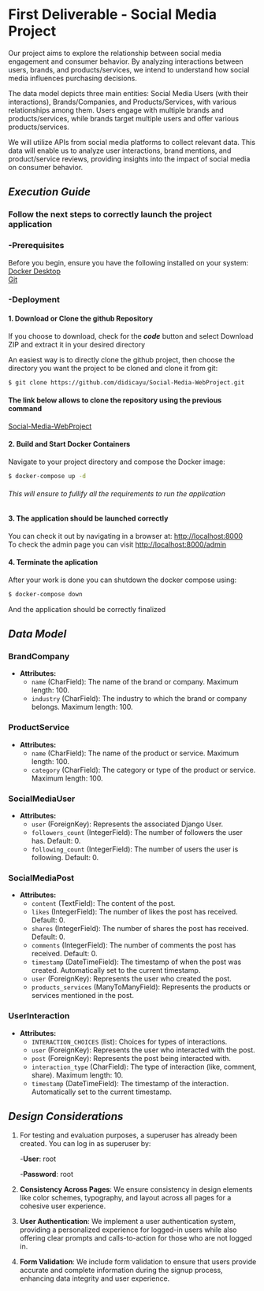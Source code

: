 # First Deliverable - Social Media Project
Our project aims to explore the relationship between social media engagement and consumer behavior. By analyzing interactions between users, brands, and products/services, we intend to understand how social media influences purchasing decisions.

The data model depicts three main entities: Social Media Users (with their interactions), Brands/Companies, and Products/Services, with various relationships among them. Users engage with multiple brands and products/services, while brands target multiple users and offer various products/services.

We will utilize APIs from social media platforms to collect relevant data. This data will enable us to analyze user interactions, brand mentions, and product/service reviews, providing insights into the impact of social media on consumer behavior.

## *Execution Guide*
### Follow the next steps to correctly launch the project application
### -Prerequisites
Before you begin, ensure you have the following installed on your system:  
[Docker Desktop](https://www.docker.com/products/docker-desktop/)  
[Git](https://git-scm.com/downloads)

### -Deployment
#### 1. Download or Clone the github Repository  
If you choose to download, check for the _**code**_ button and select Download ZIP and extract it in your desired directory  

An easiest way is to directly clone the github project, then choose the directory you want the project to be cloned and clone it from git:  
```bash
$ git clone https://github.com/didicayu/Social-Media-WebProject.git
```
#### The link below allows to clone the repository using the previous command 
[Social-Media-WebProject](https://github.com/didicayu/Social-Media-WebProject.git)

#### 2. Build and Start Docker Containers
Navigate to your project directory and compose the Docker image:
```bash
$ docker-compose up -d
```
###### This will ensure to fullify all the requirements to run the application
#### 3. The application should be launched correctly
You can check it out by navigating in a browser at: <http://localhost:8000>  
To check the admin page you can visit <http://localhost:8000/admin>

#### 4. Terminate the aplication
After your work is done you can shutdown the docker compose using:
```bash
$ docker-compose down
```
And the application should be correctly finalized

## *Data Model*

### BrandCompany

- **Attributes:**
  - `name` (CharField): The name of the brand or company. Maximum length: 100.
  - `industry` (CharField): The industry to which the brand or company belongs. Maximum length: 100.

### ProductService

- **Attributes:**
  - `name` (CharField): The name of the product or service. Maximum length: 100.
  - `category` (CharField): The category or type of the product or service. Maximum length: 100.

### SocialMediaUser

- **Attributes:**
  - `user` (ForeignKey): Represents the associated Django User.
  - `followers_count` (IntegerField): The number of followers the user has. Default: 0.
  - `following_count` (IntegerField): The number of users the user is following. Default: 0.

### SocialMediaPost

- **Attributes:**
  - `content` (TextField): The content of the post.
  - `likes` (IntegerField): The number of likes the post has received. Default: 0.
  - `shares` (IntegerField): The number of shares the post has received. Default: 0.
  - `comments` (IntegerField): The number of comments the post has received. Default: 0.
  - `timestamp` (DateTimeField): The timestamp of when the post was created. Automatically set to the current timestamp.
  - `user` (ForeignKey): Represents the user who created the post.
  - `products_services` (ManyToManyField): Represents the products or services mentioned in the post.

### UserInteraction

- **Attributes:**
  - `INTERACTION_CHOICES` (list): Choices for types of interactions.
  - `user` (ForeignKey): Represents the user who interacted with the post.
  - `post` (ForeignKey): Represents the post being interacted with.
  - `interaction_type` (CharField): The type of interaction (like, comment, share). Maximum length: 10.
  - `timestamp` (DateTimeField): The timestamp of the interaction. Automatically set to the current timestamp.

## *Design Considerations*
1. For testing and evaluation purposes, a superuser has already been created.
You can log in as superuser by:

   -**User**: root
   
   -**Password**: root

2. **Consistency Across Pages**: We ensure consistency in design elements like color schemes, typography, and layout across all pages for a cohesive user experience.

3. **User Authentication**: We implement a user authentication system, providing a personalized experience for logged-in users while also offering clear prompts and calls-to-action for those who are not logged in.

4. **Form Validation**: We include form validation to ensure that users provide accurate and complete information during the signup process, enhancing data integrity and user experience.






